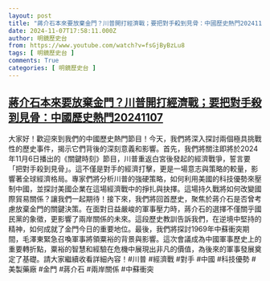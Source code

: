 ```yaml
---
layout: post
title: "蔣介石本來要放棄金門？川普開打經濟戰；要把對手殺到見骨：中國歷史熱門20241107"
date: 2024-11-07T17:58:11.000Z
author: 明鏡歷史台
from: https://www.youtube.com/watch?v=fsGjByBzLu8
tags: [ 明鏡歷史台 ]
comments: True
categories: [ 明鏡歷史台 ]
---
```

<!--1731002291000-->
[蔣介石本來要放棄金門？川普開打經濟戰；要把對手殺到見骨：中國歷史熱門20241107](https://www.youtube.com/watch?v=fsGjByBzLu8)
------

<div>
大家好！歡迎來到我們的中國歷史熱門節目！今天，我們將深入探討兩個極具挑戰性的歷史事件，揭示它們背後的深刻意義和影響。首先，我們將關注即將於2024年11月6日播出的《關鍵時刻》節目，川普重返白宮後發起的經濟戰爭，誓言要「把對手殺到見骨」。這不僅是對手的經濟打擊，更是一場意志與策略的較量，影響著全球經濟格局。專家們將分析川普的強硬策略，如何利用美國的科技優勢來壓制中國，並探討美國企業在這場經濟戰中的掙扎與抉擇。這場持久戰將如何改變國際貿易關係？讓我們一起期待！接下來，我們將回首歷史，聚焦於蔣介石是否曾考慮放棄金門的關鍵決策。在面對日益嚴峻的軍事壓力時，蔣介石的選擇不僅關乎國民黨的象徵，更影響了兩岸關係的未來。這段歷史教訓告訴我們，在逆境中堅持的精神，如何成就了金門今日的重要地位。最後，我們將探討1969年中蘇衝突期間，毛澤東緊急召喚軍事將領粟裕的背景與影響。這次會議成為中國軍事歷史上的重要轉折點，粟裕的智慧和經驗在危機中展現出非凡的價值，為後來的軍事發展奠定了基礎。請大家繼續收看詳細內容！#川普 #經濟戰 #對手 #中國 #科技優勢 #美製藥廠 #金門 #蔣介石 #兩岸關係 #中蘇衝突
</div>
